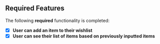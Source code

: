 ## Required Features

The following **required** functionality is completed:

- [x] **User can add an item to their wishlist**
- [x] **User can see their list of items based on previously inputted items**
